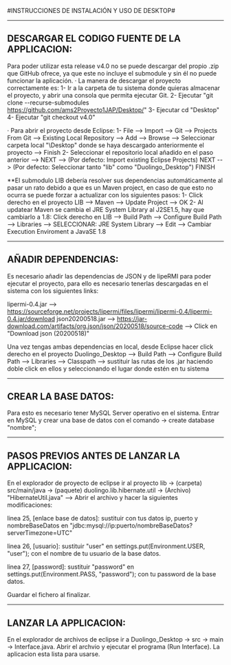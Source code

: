 
#INSTRUCCIONES DE INSTALACIÓN Y USO DE DESKTOP#

-----------------------------------------------------
****DESCARGAR EL CODIGO FUENTE DE LA APPLICACION****:
-----------------------------------------------------

Para poder utilizar esta release v4.0 no se puede descargar del propio .zip que GitHub ofrece, ya que este no incluye el submodule y sin él no puede funcionar la aplicación.
· La manera de descargar el proyecto correctamente es:
  1- Ir a la carpeta de tu sistema donde quieras almacenar el proyecto, y abrir una consola que permita ejecutar Git.
  2- Ejecutar "git clone --recurse-submodules https://github.com/ams2Proyecto1JAP/Desktop/"
  3- Ejecutar cd "Desktop"
  4- Ejecutar "git checkout v4.0"
  
· Para abrir el proyecto desde Eclipse:
  1- File --> Import --> Git --> Projects From Git --> Existing Local Repository --> Add --> Browse --> Seleccionar carpeta local "\Desktop" donde se haya descargado anteriormente el proyecto --> Finish
  2- Seleccionar el repositorio local añadido en el paso anterior --> NEXT --> (Por defecto: Import existing Eclipse Projects) NEXT --> (Por defecto: Seleccionar tanto "lib" como "Duolingo_Desktop") FINISH

**El submodulo LIB debería resolver sus dependencias automáticamente al pasar un rato debido a que es un Maven project, en caso de que esto no ocurra se puede forzar a actualizar con los siguientes pasos:
  1- Click derecho en el proyecto LIB --> Maven --> Update Project --> OK 
  2- Al updatear Maven se cambia el JRE System Library al J2SE1.5, hay que cambiarlo a 1.8:
    Click derecho en LIB --> Build Path --> Configure Build Path --> Libraries --> SELECCIONAR: JRE System Library --> Edit --> Cambiar Execution Enviroment a JavaSE 1.8


----------------------------
****AÑADIR DEPENDENCIAS****:
----------------------------

Es necesario añadir las dependencias de JSON y de lipeRMI para poder ejecutar el proyecto, para ello es necesario tenerlas descargadas en el sistema con los siguientes links: 

lipermi-0.4.jar --> https://sourceforge.net/projects/lipermi/files/lipermi/lipermi-0.4/lipermi-0.4.jar/download
json20200518.jar --> https://jar-download.com/artifacts/org.json/json/20200518/source-code --> Click en "Download json (20200518)"

Una vez tengas ambas dependencias en local, desde Eclipse hacer click derecho en el proyecto Duolingo_Desktop --> Build Path --> Configure Build Path --> Libraries --> Classpath --> sustituir las rutas de los .jar haciendo doble click en ellos y seleccionando el lugar donde estén en tu sistema



----------------------------
****CREAR LA BASE DATOS****:
----------------------------

Para esto es necesario tener MySQL Server operativo en el sistema. Entrar en MySQL y crear una base de datos con el comando -> create database "nombre";



-----------------------------------------------------
****PASOS PREVIOS ANTES DE LANZAR LA APPLICACION****:
-----------------------------------------------------

En el explorador de proyecto de eclipse ir al proyecto lib -> (carpeta) src/main/java -> (paquete) duolingo.lib.hibernate.util -> (Archivo) "HibernateUtil.java" --> Abrir el archivo y hacer la siguientes modificaciones:

linea 25, [enlace base de datos]: sustituir con tus datos ip, puerto y nombreBaseDatos en "jdbc:mysql://ip:puerto/nombreBaseDatos?serverTimezone=UTC"

linea 26, [usuario]: sustituir "user" en settings.put(Environment.USER, "user"); con el nombre de tu usuario de la base datos.

linea 27, [password]: sustituir "password" en settings.put(Environment.PASS, "password"); con tu password de la base datos.

Guardar el fichero al finalizar.



------------------------------
****LANZAR LA APPLICACION****:
------------------------------

En el explorador de archivos de eclipse ir a Duolingo_Desktop -> src -> main -> Interface.java. Abrir el archvio y ejecutar el programa (Run Interface). La aplicacion esta lista para usarse.
